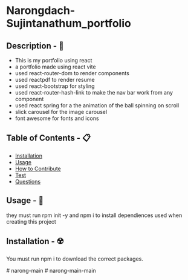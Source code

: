 # Narongdach-Sujintanathum_portfolio

## Description - 💠
- This is my portfolio using react
- a portfolio made using react vite
- used react-router-dom to render components
- used reactpdf to render resume
- used react-bootstrap for styling
- used react-router-hash-link to make the nav bar work from any component
- used react spring for a the animation of the ball spinning on scroll
- slick carousel for the image carousel
- font awesome for fonts and icons


## Table of Contents - 📋
* [Installation](#installation---☢️)
* [Usage](#usage---💎)
* [How to Contribute](#how-to-contribute---🍴)
* [Test](#test---🧪)
* [Questions](#qustions---❓)

## Usage - 💎
they must run rpm init -y and npm i to install dependiences used when creating this project

## Installation - ☢️
 You must run npm i to download the correct packages.



#   n a r o n g - m a i n  
 #   n a r o n g - m a i n - m a i n  
 
